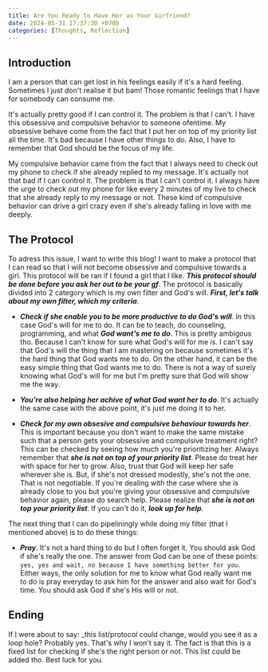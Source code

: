 ```yaml
---
title: Are You Ready to Have Her as Your Girfriend?
date: 2024-05-31 17:37:30 +0700
categories: [Thoughts, Reflection]
---
```


## Introduction

I am a person that can get lost in his feelings easily if it's a hard feeling. Sometimes I just don't realise it but bam! Those romantic feelings that I have for somebody can consume me.

It's actually pretty good if I can control it. The problem is that I can't. I have this obsessive and compulsive behavior to someone ofentime. My obsessive behave come from the fact that I put her on top of my priority list all the time. It's bad because I have other things to do. Also, I have to remember that God should be the focus of my life.

My compulsive behavior came from the fact that I always need to check out my phone to check if she already replied to my message. It's actually not that bad if I can control it. The problem is that I can't control it. I always have the urge to check out my phone for like every 2 minutes of my live to check that she already reply to my message or not. These kind of compulsive behavior can drive a girl crazy even if she's already falling in love with me deeply.

## The Protocol

To adress this issue, I want to write this blog! I want to make a protocol that I can read so that I will not become obsessive and compulsive towards a girl. This protocol will be ran if I found a girl that I like. **_*This protocol should be done before you ask her out to be your gf*_**. The protocol is basically divided into 2 category which is my own filter and God's will. **_First, let's talk about my own filter, which my criteria_**.

- **_Check if she enable you to be more productive to do God's will_**. In this case God's will for me to do. It can be to teach, do counseling, programming, and what **_God want's me to do_**. This is pretty ambigous tho. Because I can't know for sure what God's will for me is. I can't say that God's will the thing that I am mastering on because sometimes it's the hard thing that God wants me to do. On the other hand, it can be the easy simple thing that God wants me to do. There is not a way of surely knowing what God's will for me but I'm pretty sure that God will show me the way.

- **_You're also helping her achive of what God want her to do_**. It's actually the same case with the above point, it's just me doing it to her.

- **_Check for my own obsesive and compulsive behaviour towards her_**. This is important because you don't want to make the same mistake such that a person gets your obsessive and compulsive treatment right? This can be checked by seeing how much you're prioritizing her. Always remember that **_she is not on top of your priority list_**. Please do treat her with space for her to grow. Also, trust that God will keep her safe wherever she is. But, if she's not dressed modestly, she's not the one. That is not negotiable. If you're dealing with the case where she is already close to you but you're giving your obsessive and compulsive behavior again, please do search help. Please realize that **_she is not on top your priority list_**. If you can't do it, **_look up for help_**.

The next thing that I can do pipeliningly while doing my filter (that I mentioned above) is to do these things:

- **_Pray_**. It's not a hard thing to do but I often forget it. You should ask God if she's really the one. The answer from God can be one of these points: `yes, yes and wait, no because I have something better for you`. Either ways, the only solution for me to know what God really want me to do is pray everyday to ask him for the answer and also wait for God's time. You should ask God if she's His will or not.

## Ending

If I were about to say: \_this list/protocol could change, would you see it as a loop hole? Probably yes. That's why I won't say it. The fact is that this is a fixed list for checking if she's the right person or not. This list could be added tho. Best luck for you.
